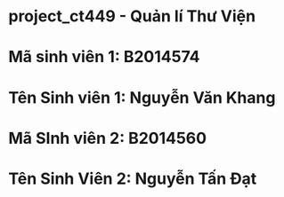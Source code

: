 # project_ct449 - Quản lí Thư Viện
# Mã sinh viên 1: B2014574
# Tên Sinh viên 1: Nguyễn Văn Khang

# Mã SInh viên 2: B2014560
# Tên Sinh Viên 2: Nguyễn Tấn Đạt